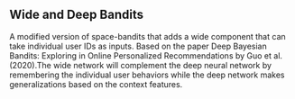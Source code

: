 ## Wide and Deep Bandits

A modified version of space-bandits that adds a wide component that can take individual user IDs as inputs. Based on the paper Deep Bayesian Bandits: Exploring in Online Personalized Recommendations by Guo et al. (2020).The wide network will complement the deep neural network by remembering the individual user behaviors while the deep network makes generalizations based on the context features. 
